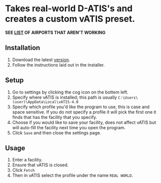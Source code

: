 # Takes real-world D-ATIS's and creates a custom vATIS preset.

**SEE [LIST](https://github.com/EMcNugget/D-ATIS-to-vATIS/issues/1) OF AIRPORTS THAT AREN'T WORKING**

## Installation

1. Download the latest [version](https://github.com/EMcNugget/D-ATIS-to-vATIS/releases).
2. Follow the instructions laid out in the installer.

## Setup

1. Go to settings by clicking the cog icon on the bottem left.
2. Specify where vATIS is installed; this path is usually `C:\Users\(user)\AppData\Local\vATIS-4.0`
3. Specify which profile you'd like the program to use, this is case and space sensitive. If you do not specify a profile it will pick the first one it finds that has the facility that you specify.
4. Choose if you would like to save your facility, does not affect vATIS but will auto-fill the facility next time you open the program.
5. Click `Save` and then close the settings page.

## Usage

1. Enter a facility.
2. Ensure that vATIS is closed.
3. Click `Fetch`
4. Then in vATIS select the profile under the name `REAL WORLD`.
